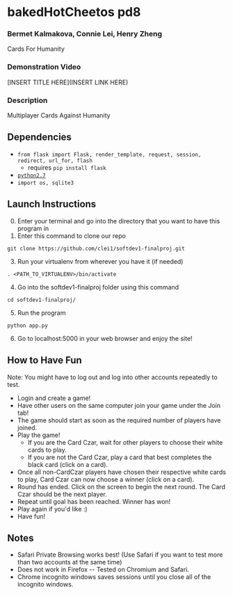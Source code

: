 # bakedHotCheetos pd8
### Bermet Kalmakova, Connie Lei, Henry Zheng
Cards For Humanity

### Demonstration Video
[INSERT TITLE HERE](INSERT LINK HERE)

### Description
Multiplayer Cards Against Humanity

## Dependencies
* `from flask import Flask, render_template, request, session, redirect, url_for, flash`
  * requires `pip install flask`
* [`python2.7`](https://www.python.org/download/releases/2.7/)
* `import os, sqlite3`

## Launch Instructions
0. Enter your terminal and go into the directory that you want to have this program in
2. Enter this command to clone our repo
```
git clone https://github.com/clei1/softdev1-finalproj.git
```
3. Run your virtualenv from wherever you have it (if needed)
```
. <PATH_TO_VIRTUALENV>/bin/activate
```
4. Go into the softdev1-finalproj folder using this command
```
cd softdev1-finalproj/
```
5. Run the program
```
python app.py
```
6. Go to localhost:5000 in your web browser and enjoy the site!


## How to Have Fun
Note: You might have to log out and log into other accounts repeatedly to test.
* Login and create a game!
* Have other users on the same computer join your game under the Join tab!
* The game should start as soon as the required number of players have joined.
* Play the game!
  * If you are the Card Czar, wait for other players to choose their white cards to play.
  * If you are not the Card Czar, play a card that best completes the black card (click on a card).
* Once all non-CardCzar players have chosen their respective white cards to play, Card Czar can now choose a winner (click on a card).
* Round has ended. Click on the screen to begin the next round. The Card Czar should be the next player.
* Repeat until goal has been reached. Winner has won!
* Play again if you'd like :)
* Have fun!

## Notes
* Safari Private Browsing works best! (Use Safari if you want to test more than two accounts at the same time)
* Does not work in Firefox -- Tested on Chromium and Safari.
* Chrome incognito windows saves sessions until you close all of the incognito windows.
